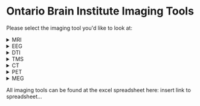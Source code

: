 # Ontario Brain Institute Imaging Tools

Please select the imaging tool you'd like to look at:

<details>
<summary>MRI</summary> 

### Data Collection Pipeline
MRI data is collected and processed in the MRI scanner before undergoing data curation. 
  
### Data Curation Pipeline

<details>
<summary>CAN-BIND MRI Pipeline</summary> 
  
| Tool/Pipeline | Description | Compute Location | Requirements | License | 
| ---------------- | ----------- | --------------------------- | ----------- |----------- |
| Scan Aquisition Pipeline | Pipeline that checks to see if there's a scan acquisition protocol which outlines specific criteria for scans. | Brain-CODE | N/A | Creative Commons Attribution 3.0 |
| [fBIRN](https://www.nitrc.org/projects/fbirn/) | Quality control for any changes in function in fMRI. Stores data in HTML file. Used for non-human/phantom data. | At the lab | N/A | BSD and BIRN |
| [MRIQC](https://github.com/nipreps/mriqc/tree/c57059ee82c2bf07d188dbb588407a41116a1a61) | Program run on human brain scans and structural scans to provide summary variables. Is used to track outliers and indicate any potential problems in MRI function. Stores data in sessions on SPReD. Designed originally to handle large datasets. |  Brain-CODE |Large size CPU| 3-clause BSD|
| [ANT](http://stnava.github.io/ANTs/) | Pipeline for registration to a template image (normalization) | Brain-CODE | N/A | Apache Version 2.0|
| [Free Surfer - recon-all function](https://surfer.nmr.mgh.harvard.edu/fswiki/recon-all) | Function that conduct measurements of volumetric/thickness in all brain regions and looks at volume of grey matter, white matter, CSF in the brain. Takes 20 minutes per session. All results stored in session.| Frontenac |Large size CPU| GNU General Public License Version 2.0|
</details>  
  
<details>
<summary>ONDRI MRI Pipeline</summary> 
</details>  
  
<details>
<summary>EpLink MRI Pipeline</summary> 
</details>  
  
### Data Processing Pipeline

### Data Analysis Pipeline

</details>

<details>
<summary>EEG</summary>

### Data Collection Pipeline
 
### Data Curation Pipeline

| Tool/Pipeline | Description | Compute Location | Requirements | License | 
| ---------------- | ----------- | --------------------------- | ----------- |----------- |
| Scan Aquisition Pipeline | Pipeline that checks to see if there's a scan acquisition protocol which outlines specific criteria for scans. | Brain-CODE | N/A | Creative Commons Attribution 3.0 |
| fBIRN | Quality control for any changes in function in fMRI. Stores data in HTML file. Used for non-human/phantom data. | At the lab | N/A | BSD and BIRN |
| [MRIQC](https://github.com/nipreps/mriqc/tree/c57059ee82c2bf07d188dbb588407a41116a1a61) | Program run on human brain scans and structural scans to provide summary variables. Is used to track outliers and indicate any potential problems in MRI function. Stores data in sessions on SPReD. Designed originally to handle large datasets. |  Brain-CODE |Large size CPU| 3-clause BSD|
| [ANT](http://stnava.github.io/ANTs/) | Pipeline for registration to a template image (normalization) | Brain-CODE | N/A | Apache Version 2.0|
| [Free Surfer - recon-all function](https://surfer.nmr.mgh.harvard.edu/fswiki/recon-all) | Function that conduct measurements of volumetric/thickness in all brain regions and looks at volume of grey matter, white matter, CSF in the brain. Takes 20 minutes per session. All results stored in session.| Frontenac |Large size CPU| GNU General Public License Version 2.0|
  
### Data Processing Pipeline

### Data Analysis Pipeline
</details>

<details>
<summary>DTI</summary>

### Data Collection Pipeline
  
### Data Curation Pipeline

### Data Processing Pipeline

### Data Analysis Pipeline
</details>

<details>
<summary>TMS</summary>

### Data Collection Pipeline
  
### Data Curation Pipeline

### Data Processing Pipeline

### Data Analysis Pipeline
</details>

<details>
<summary>CT</summary>

### Data Collection Pipeline
  
### Data Curation Pipeline

### Data Processing Pipeline

### Data Analysis Pipeline
</details>

<details>
<summary>PET</summary>

### Data Collection Pipeline
  
### Data Curation Pipeline

### Data Processing Pipeline

### Data Analysis Pipeline
</details>

<details>
<summary>MEG</summary>

### Data Collection Pipeline
  
### Data Curation Pipeline

### Data Processing Pipeline

### Data Analysis Pipeline
</details>

All imaging tools can be found at the excel spreadsheet here: insert link to spreadsheet...
